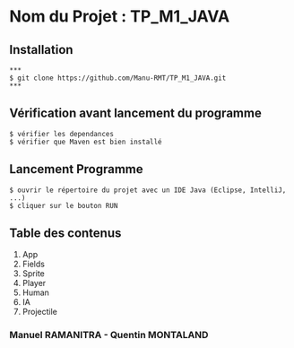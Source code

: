 # Nom du Projet : TP_M1_JAVA

## Installation

```
***
$ git clone https://github.com/Manu-RMT/TP_M1_JAVA.git   
***
```
## Vérification avant lancement du programme
```
$ vérifier les dependances
$ vérifier que Maven est bien installé
```

## Lancement Programme 
```
$ ouvrir le répertoire du projet avec un IDE Java (Eclipse, IntelliJ, ...)
$ cliquer sur le bouton RUN
```
## Table des contenus
1. App
2. Fields
3. Sprite
4. Player
5. Human
6. IA
7. Projectile

### Manuel RAMANITRA - Quentin MONTALAND 